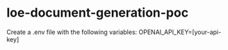 # loe-document-generation-poc
Create a .env file with the following variables:
OPENAI_API_KEY=[your-api-key]
